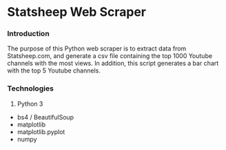 # Statsheep Web Scraper

### Introduction

The purpose of this Python web scraper is to extract data from Statsheep.com, and generate a 
csv file containing the top 1000 Youtube channels with the most views. In addition, this script 
generates a bar chart with the top 5 Youtube channels.  

### Technologies

1. Python 3
  * bs4 / BeautifulSoup
  * matplotlib
  * matplotlib.pyplot
  * numpy
